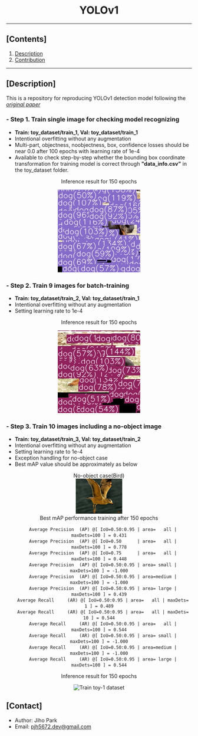 # <div align="center">YOLOv1</div>

---

## [Contents]
1. [Description](#description)   
2. [Contribution](#contact)   

---

## [Description]

This is a repository for reproducing YOLOv1 detection model following the [*original paper*](https://arxiv.org/abs/1506.02640)

### - Step 1. Train single image for checking model recognizing  
- **Train: toy_dataset/train_1, Val: toy_dataset/train_1**
- Intentional overfitting without any augmentation
- Multi-part, objectness, noobjectness, box, confidence losses should be near 0.0 after 100 epochs with learning rate of 1e-4
- Available to check step-by-step whether the bounding box coordinate transformation for training model is correct through **"data_info.csv"** in the toy_dataset folder.

<div align="center">
<div> Inference result for 150 epochs </div>

![Train toy-1 dataset](./asset/toy_1_result.gif)
</div>

### - Step 2. Train 9 images for batch-training  
- **Train: toy_dataset/train_2, Val: toy_dataset/train_1**
- Intentional overfitting without any augmentation
- Setting learning rate to 1e-4

<div align="center">
  <div> Inference result for 150 epochs </div>

![Train toy-1 dataset](./asset/toy_2_result.gif)
</div>

### - Step 3. Train 10 images including a no-object image
- **Train: toy_dataset/train_3, Val: toy_dataset/train_2**
- Intentional overfitting without any augmentation
- Setting learning rate to 1e-4
- Exception handling for no-object case
- Best mAP value should be approximately as below

<div align="center">
  <div> No-object case(Bird) </div>

<img src=./asset/007102.jpg width="25%" />
</div>

<div align="center">
Best mAP performance training after 150 epochs

```log
   Average Precision  (AP) @[ IoU=0.50:0.95 | area=   all | maxDets=100 ] = 0.431
   Average Precision  (AP) @[ IoU=0.50      | area=   all | maxDets=100 ] = 0.778
   Average Precision  (AP) @[ IoU=0.75      | area=   all | maxDets=100 ] = 0.448
   Average Precision  (AP) @[ IoU=0.50:0.95 | area= small | maxDets=100 ] = -1.000
   Average Precision  (AP) @[ IoU=0.50:0.95 | area=medium | maxDets=100 ] = -1.000
   Average Precision  (AP) @[ IoU=0.50:0.95 | area= large | maxDets=100 ] = 0.439
   Average Recall     (AR) @[ IoU=0.50:0.95 | area=   all | maxDets=  1 ] = 0.489
   Average Recall     (AR) @[ IoU=0.50:0.95 | area=   all | maxDets= 10 ] = 0.544
   Average Recall     (AR) @[ IoU=0.50:0.95 | area=   all | maxDets=100 ] = 0.544
   Average Recall     (AR) @[ IoU=0.50:0.95 | area= small | maxDets=100 ] = -1.000
   Average Recall     (AR) @[ IoU=0.50:0.95 | area=medium | maxDets=100 ] = -1.000
   Average Recall     (AR) @[ IoU=0.50:0.95 | area= large | maxDets=100 ] = 0.544
```

</div>

<div align="center">
  <div> Inference result for 150 epochs </div>

![Train toy-1 dataset](./asset/toy_3_result.gif)
</div>


## [Contact]
- Author: Jiho Park  
- Email: pjh5672.dev@gmail.com  